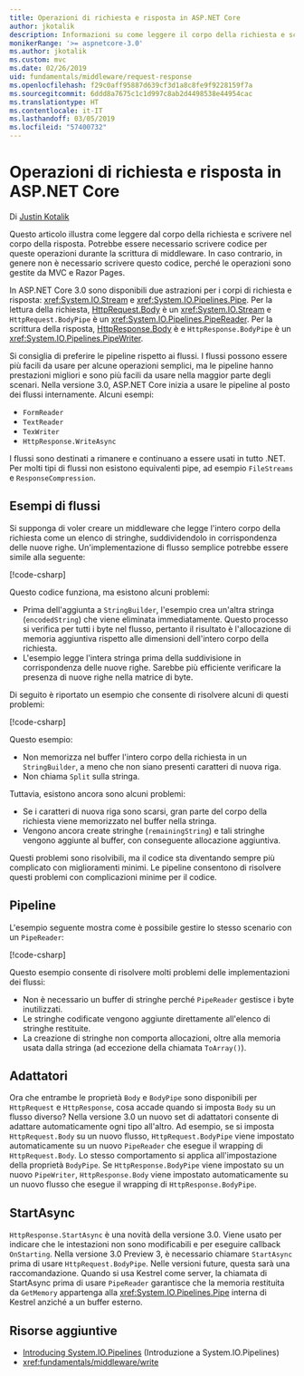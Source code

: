 ```yaml
---
title: Operazioni di richiesta e risposta in ASP.NET Core
author: jkotalik
description: Informazioni su come leggere il corpo della richiesta e scrivere il corpo della risposta in ASP.NET Core.
monikerRange: '>= aspnetcore-3.0'
ms.author: jkotalik
ms.custom: mvc
ms.date: 02/26/2019
uid: fundamentals/middleware/request-response
ms.openlocfilehash: f29c0aff95887d639cf3d1a8c8fe9f9228159f7a
ms.sourcegitcommit: 6ddd8a7675c1c1d997c8ab2d4498538e44954cac
ms.translationtype: HT
ms.contentlocale: it-IT
ms.lasthandoff: 03/05/2019
ms.locfileid: "57400732"
---
```

# <a name="request-and-response-operations-in-aspnet-core"></a>Operazioni di richiesta e risposta in ASP.NET Core

Di [Justin Kotalik](https://github.com/jkotalik)

Questo articolo illustra come leggere dal corpo della richiesta e scrivere nel corpo della risposta. Potrebbe essere necessario scrivere codice per queste operazioni durante la scrittura di middleware. In caso contrario, in genere non è necessario scrivere questo codice, perché le operazioni sono gestite da MVC e Razor Pages.

In ASP.NET Core 3.0 sono disponibili due astrazioni per i corpi di richiesta e risposta: <xref:System.IO.Stream> e <xref:System.IO.Pipelines.Pipe>. Per la lettura della richiesta, [HttpRequest.Body](xref:Microsoft.AspNetCore.Http.HttpRequest.Body) è un <xref:System.IO.Stream> e `HttpRequest.BodyPipe` è un <xref:System.IO.Pipelines.PipeReader>. Per la scrittura della risposta, [HttpResponse.Body](xref:Microsoft.AspNetCore.Http.HttpResponse.Body) è e `HttpResponse.BodyPipe` è un <xref:System.IO.Pipelines.PipeWriter>.

Si consiglia di preferire le pipeline rispetto ai flussi. I flussi possono essere più facili da usare per alcune operazioni semplici, ma le pipeline hanno prestazioni migliori e sono più facili da usare nella maggior parte degli scenari. Nella versione 3.0, ASP.NET Core inizia a usare le pipeline al posto dei flussi internamente. Alcuni esempi:

- `FormReader`
- `TextReader`
- `TexWriter`
- `HttpResponse.WriteAsync`

I flussi sono destinati a rimanere e continuano a essere usati in tutto .NET. Per molti tipi di flussi non esistono equivalenti pipe, ad esempio `FileStreams` e `ResponseCompression`.

## <a name="stream-examples"></a>Esempi di flussi

Si supponga di voler creare un middleware che legge l'intero corpo della richiesta come un elenco di stringhe, suddividendolo in corrispondenza delle nuove righe. Un'implementazione di flusso semplice potrebbe essere simile alla seguente:

[!code-csharp[](request-response/samples/3.x/RequestResponseSample/Startup.cs?name=GetListOfStringsFromStream)]

Questo codice funziona, ma esistono alcuni problemi:

- Prima dell'aggiunta a `StringBuilder`, l'esempio crea un'altra stringa (`encodedString`) che viene eliminata immediatamente. Questo processo si verifica per tutti i byte nel flusso, pertanto il risultato è l'allocazione di memoria aggiuntiva rispetto alle dimensioni dell'intero corpo della richiesta.
- L'esempio legge l'intera stringa prima della suddivisione in corrispondenza delle nuove righe. Sarebbe più efficiente verificare la presenza di nuove righe nella matrice di byte.

Di seguito è riportato un esempio che consente di risolvere alcuni di questi problemi:

[!code-csharp[](request-response/samples/3.x/RequestResponseSample/Startup.cs?name=GetListOfStringsFromStreamMoreEfficient)]

Questo esempio:

- Non memorizza nel buffer l'intero corpo della richiesta in un `StringBuilder`, a meno che non siano presenti caratteri di nuova riga.
- Non chiama `Split` sulla stringa.

Tuttavia, esistono ancora sono alcuni problemi:

- Se i caratteri di nuova riga sono scarsi, gran parte del corpo della richiesta viene memorizzato nel buffer nella stringa.
- Vengono ancora create stringhe (`remainingString`) e tali stringhe vengono aggiunte al buffer, con conseguente allocazione aggiuntiva.

Questi problemi sono risolvibili, ma il codice sta diventando sempre più complicato con miglioramenti minimi. Le pipeline consentono di risolvere questi problemi con complicazioni minime per il codice.

## <a name="pipelines"></a>Pipeline

L'esempio seguente mostra come è possibile gestire lo stesso scenario con un `PipeReader`:

[!code-csharp[](request-response/samples/3.x/RequestResponseSample/Startup.cs?name=GetListOfStringFromPipe)]

Questo esempio consente di risolvere molti problemi delle implementazioni dei flussi:

- Non è necessario un buffer di stringhe perché `PipeReader` gestisce i byte inutilizzati.
- Le stringhe codificate vengono aggiunte direttamente all'elenco di stringhe restituite.
- La creazione di stringhe non comporta allocazioni, oltre alla memoria usata dalla stringa (ad eccezione della chiamata `ToArray()`).

## <a name="adapters"></a>Adattatori

Ora che entrambe le proprietà `Body` e `BodyPipe` sono disponibili per `HttpRequest` e `HttpResponse`, cosa accade quando si imposta `Body` su un flusso diverso? Nella versione 3.0 un nuovo set di adattatori consente di adattare automaticamente ogni tipo all'altro. Ad esempio, se si imposta `HttpRequest.Body` su un nuovo flusso, `HttpRequest.BodyPipe` viene impostato automaticamente su un nuovo `PipeReader` che esegue il wrapping di `HttpRequest.Body`. Lo stesso comportamento si applica all'impostazione della proprietà `BodyPipe`. Se `HttpResponse.BodyPipe` viene impostato su un nuovo `PipeWriter`, `HttpResponse.Body` viene impostato automaticamente su un nuovo flusso che esegue il wrapping di `HttpResponse.BodyPipe`.

## <a name="startasync"></a>StartAsync

`HttpResponse.StartAsync` è una novità della versione 3.0. Viene usato per indicare che le intestazioni non sono modificabili e per eseguire callback `OnStarting`. Nella versione 3.0 Preview 3, è necessario chiamare `StartAsync` prima di usare `HttpRequest.BodyPipe`. Nelle versioni future, questa sarà una raccomandazione. Quando si usa Kestrel come server, la chiamata di StartAsync prima di usare `PipeReader` garantisce che la memoria restituita da `GetMemory` appartenga alla <xref:System.IO.Pipelines.Pipe> interna di Kestrel anziché a un buffer esterno.

## <a name="additional-resources"></a>Risorse aggiuntive

* [Introducing System.IO.Pipelines](https://devblogs.microsoft.com/dotnet/system-io-pipelines-high-performance-io-in-net/) (Introduzione a System.IO.Pipelines)
* <xref:fundamentals/middleware/write>